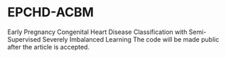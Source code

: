 # EPCHD-ACBM
Early Pregnancy Congenital Heart Disease Classification with Semi-Supervised Severely Imbalanced Learning
The code will be made public after the article is accepted.
